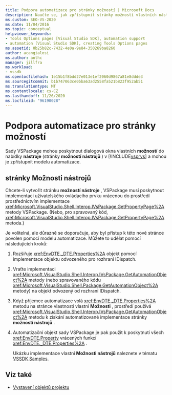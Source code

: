 ```yaml
---
title: Podpora automatizace pro stránky možností | Microsoft Docs
description: Naučte se, jak zpřístupnit stránky možností vlastních nástrojů v rozhraních VSPackage pro model automatizace sady Visual Studio.
ms.custom: SEO-VS-2020
ms.date: 11/04/2016
ms.topic: conceptual
helpviewer_keywords:
- Tools Options pages [Visual Studio SDK], automation support
- automation [Visual Studio SDK], creating Tools Options pages
ms.assetid: 0b25b82c-7432-4e0a-9e84-350269ba8260
author: acangialosi
ms.author: anthc
manager: jillfra
ms.workload:
- vssdk
ms.openlocfilehash: 1e15b1f8bdd27e013e1ef2060d9867a81e8ddde3
ms.sourcegitcommit: b1b747063ce0bba63ad2558fa521b823f952ab51
ms.translationtype: MT
ms.contentlocale: cs-CZ
ms.lasthandoff: 11/26/2020
ms.locfileid: "96190028"
---
```

# <a name="automation-support-for-options-pages"></a>Podpora automatizace pro stránky možností
Sady VSPackage mohou poskytnout dialogová okna vlastních **možností** do nabídky **nástroje** (stránky **možností nástrojů** ) v [!INCLUDE[vsprvs](../../code-quality/includes/vsprvs_md.md)] a mohou je zpřístupnit modelu automatizace.

## <a name="tools-options-pages"></a>stránky Možnosti nástrojů
 Chcete-li vytvořit stránku **možností nástroje** , VSPackage musí poskytnout implementaci uživatelského ovládacího prvku vrácenou do prostředí prostřednictvím implementace <xref:Microsoft.VisualStudio.Shell.Interop.IVsPackage.GetPropertyPage%2A> metody VSPackage. (Nebo, pro spravovaný kód, <xref:Microsoft.VisualStudio.Shell.Interop.IVsPackage.GetPropertyPage%2A> metoda.)

 Je volitelná, ale důrazně se doporučuje, aby byl přístup k této nové stránce povolen pomocí modelu automatizace. Můžete to udělat pomocí následujících kroků:

1. Rozšiřuje <xref:EnvDTE._DTE.Properties%2A> objekt pomocí implementace objektu odvozeného pro rozhraní IDispatch.

2. Vraťte implementaci <xref:Microsoft.VisualStudio.Shell.Interop.IVsPackage.GetAutomationObject%2A> metody (nebo spravovaného kódu <xref:Microsoft.VisualStudio.Shell.Package.GetAutomationObject%2A> metody) na objekt odvozený od rozhraní IDispatch.

3. Když příjemce automatizace volá <xref:EnvDTE._DTE.Properties%2A> metodu na stránce vlastností vlastní **Možnosti** , prostředí používá <xref:Microsoft.VisualStudio.Shell.Interop.IVsPackage.GetAutomationObject%2A> metodu k získání automatizované implementace stránky **možností nástrojů** .

4. Automatizační objekt sady VSPackage je pak použit k poskytnutí všech <xref:EnvDTE.Property> vrácených funkcí <xref:EnvDTE._DTE.Properties%2A> .

   Ukázku implementace vlastní **Možnosti nástrojů** naleznete v tématu [VSSDK Samples](https://github.com/Microsoft/VSSDK-Extensibility-Samples).

## <a name="see-also"></a>Viz také
- [Vystavení objektů projektu](../../extensibility/internals/exposing-project-objects.md)
